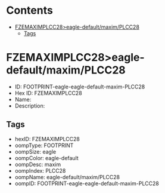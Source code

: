 



Contents
========

* [FZEMAXIMPLCC28>eagle-default/maxim/PLCC28](#fzemaximplcc28eagle-defaultmaximplcc28)
	* [Tags](#tags)

# FZEMAXIMPLCC28>eagle-default/maxim/PLCC28

- ID: FOOTPRINT-eagle-eagle-default-maxim-PLCC28
- Hex ID: FZEMAXIMPLCC28
- Name: 
- Description: 

## Tags

- hexID: FZEMAXIMPLCC28
- oompType: FOOTPRINT
- oompSize: eagle
- oompColor: eagle-default
- oompDesc: maxim
- oompIndex: PLCC28
- oompName: eagle-default/maxim/PLCC28
- oompID: FOOTPRINT-eagle-eagle-default-maxim-PLCC28
